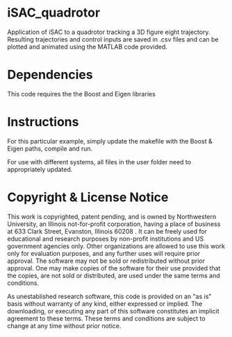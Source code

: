 # iSAC_quadrotor
Application of iSAC to a quadrotor tracking a 3D figure eight trajectory. Resulting trajectories and control inputs are saved in .csv files and can be plotted and animated using the MATLAB code provided.

# Dependencies
This code requires the the Boost and Eigen libraries

# Instructions
For this particular example, simply update the makefile with the Boost & Eigen paths, compile and run.

For use with different systems, all files in the user folder need to appropriately updated.

# Copyright & License Notice

This work is copyrighted, patent pending, and is owned by Northwestern
University, an Illinois not-for-profit corporation, having a place of
business at 633 Clark Street, Evanston, Illinois  60208 . It can be
freely used for educational and research purposes by non-profit
institutions and US government agencies only. Other organizations are
allowed to use this work only for evaluation purposes, and any further
uses will require prior approval. The software may not be sold or
redistributed without prior approval. One may make copies of the
software for their use provided that the copies, are not sold or
distributed, are used under the same terms and conditions.

As unestablished research software, this code is provided on an "as
is" basis without warranty of any kind, either expressed or implied.
The downloading, or executing any part of this software constitutes an
implicit agreement to these terms. These terms and conditions are
subject to change at any time without prior notice.
